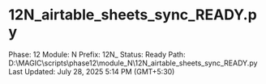 # 12N_airtable_sheets_sync_READY.py

Phase: 12
Module: N
Prefix: 12N_
Status: Ready
Path: D:\MAGIC\scripts\phase12\module_N\12N_airtable_sheets_sync_READY.py
Last Updated: July 28, 2025 5:14 PM (GMT+5:30)